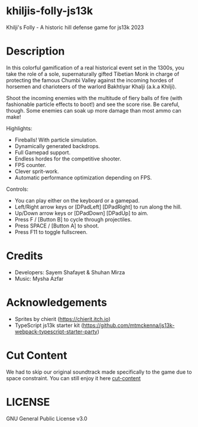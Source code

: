 # khiljis-folly-js13k

Khilji's Folly - A historic hill defense game for js13k 2023

# Description

In this colorful gamification of a real historical event set in the 1300s, you take the role of a sole, supernaturally gifted Tibetian Monk in charge of protecting the famous Chumbi Valley against the incoming hordes of horsemen and charioteers of the warlord Bakhtiyar Khalji (a.k.a Khilji).

Shoot the incoming enemies with the multitude of fiery balls of fire (with fashionable particle effects to boot!) and see the score rise. Be careful, though. Some enemies can soak up more damage than most ammo can make!

Highlights:

- Fireballs! With particle simulation.
- Dynamically generated backdrops.
- Full Gamepad support.
- Endless hordes for the competitive shooter.
- FPS counter.
- Clever sprit-work.
- Automatic performance optimization depending on FPS.

Controls:

- You can play either on the keyboard or a gamepad.
- Left/Right arrow keys or [DPadLeft] [DPadRight] to run along the hill.
- Up/Down arrow keys or [DPadDown] [DPadUp] to aim.
- Press F / [Button B] to cycle through projectiles.
- Press SPACE / [Button A] to shoot.
- Press F11 to toggle fullscreen.

# Credits

- Developers: Sayem Shafayet & Shuhan Mirza
- Music: Mysha Azfar

# Acknowledgements

- Sprites by chierit (https://chierit.itch.io)
- TypeScript js13k starter kit (https://github.com/mtmckenna/js13k-webpack-typescript-starter-party)

# Cut Content

We had to skip our original soundtrack made specifically to the game due to space constraint. You can still enjoy it here [cut-content](https://github.com/iShafayet/khiljis-folly-js13k/tree/main/cut-content)


# LICENSE

GNU General Public License v3.0
